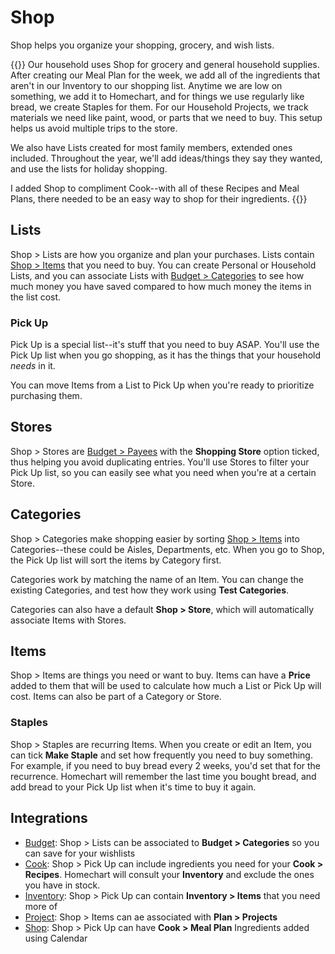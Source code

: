 # Shop

Shop helps you organize your shopping, grocery, and wish lists.

{{<hint info>}}
Our household uses Shop for grocery and general household supplies.  After creating our Meal Plan for the week, we add all of the ingredients that aren't in our Inventory to our shopping list.  Anytime we are low on something, we add it to Homechart, and for things we use regularly like bread, we create Staples for them.  For our Household Projects, we track materials we need like paint, wood, or parts that we need to buy.  This setup helps us avoid multiple trips to the store.

We also have Lists created for most family members, extended ones included.  Throughout the year, we'll add ideas/things they say they wanted, and use the lists for holiday shopping.

I added Shop to compliment Cook--with all of these Recipes and Meal Plans, there needed to be an easy way to shop for their ingredients.
{{</hint>}}

## Lists

Shop > Lists are how you organize and plan your purchases.  Lists contain [Shop > Items](#items) that you need to buy.  You can create Personal or Household Lists, and you can associate Lists with [Budget > Categories](../budget#categories) to see how much money you have saved compared to how much money the items in the list cost.

### Pick Up

Pick Up is a special list--it's stuff that you need to buy ASAP.  You'll use the Pick Up list when you go shopping, as it has the things that your household _needs_ in it.

You can move Items from a List to Pick Up when you're ready to prioritize purchasing them.

## Stores

Shop > Stores are [Budget > Payees](../budget#payees) with the **Shopping Store** option ticked, thus helping you avoid duplicating entries.  You'll use Stores to filter your Pick Up list, so you can easily see what you need when you're at a certain Store.

## Categories

Shop > Categories make shopping easier by sorting [Shop > Items](#items) into Categories--these could be Aisles, Departments, etc.  When you go to Shop, the Pick Up list will sort the items by Category first.

Categories work by matching the name of an Item.  You can change the existing Categories, and test how they work using **Test Categories**.

Categories can also have a default **Shop > Store**, which will automatically associate Items with Stores.

## Items

Shop > Items are things you need or want to buy.  Items can have a **Price** added to them that will be used to calculate how much a List or Pick Up will cost.  Items can also be part of a Category or Store.

### Staples

Shop > Staples are recurring Items.  When you create or edit an Item, you can tick **Make Staple** and set how frequently you need to buy something.  For example, if you need to buy bread every 2 weeks, you'd set that for the recurrence.  Homechart will remember the last time you bought bread, and add bread to your Pick Up list when it's time to buy it again.


## Integrations

- [Budget](../budget): Shop > Lists can be associated to **Budget > Categories** so you can save for your wishlists
- [Cook](../shop.md): Shop > Pick Up can include ingredients you need for your **Cook > Recipes**.  Homechart will consult your **Inventory** and exclude the ones you have in stock.
- [Inventory](../inventory): Shop > Pick Up can contain **Inventory > Items** that you need more of 
- [Project](../project): Shop > Items can ae associated with **Plan > Projects**
- [Shop](../shop): Shop > Pick Up can have **Cook > Meal Plan** Ingredients added using Calendar
